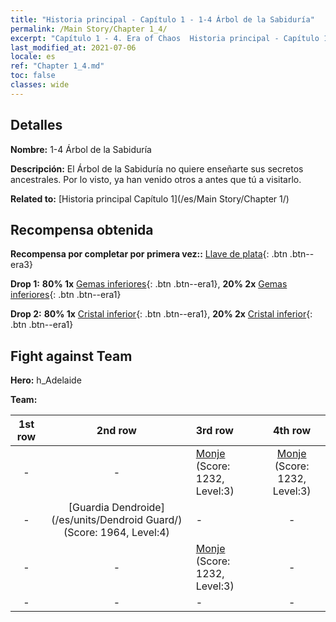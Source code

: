 ```yaml
---
title: "Historia principal - Capítulo 1 - 1-4 Árbol de la Sabiduría"
permalink: /Main Story/Chapter 1_4/
excerpt: "Capítulo 1 - 4. Era of Chaos  Historia principal - Capítulo 1_4. 1-4 Árbol de la Sabiduría"
last_modified_at: 2021-07-06
locale: es
ref: "Chapter 1_4.md"
toc: false
classes: wide
---
```


## Detalles

 **Nombre:** 1-4 Árbol de la Sabiduría

 **Descripción:** El Árbol de la Sabiduría no quiere enseñarte sus secretos ancestrales. Por lo visto, ya han venido otros a antes que tú a visitarlo.

 **Related to:** [Historia principal Capítulo 1](/es/Main Story/Chapter 1/)

## Recompensa obtenida

 **Recompensa por completar por primera vez::** [Llave de plata](/ItemsES/con_693/){: .btn .btn--era3}

 **Drop 1:** **80% 1x** [Gemas inferiores](/ItemsES/mat_4/){: .btn .btn--era1}, **20% 2x** [Gemas inferiores](/ItemsES/mat_4/){: .btn .btn--era1}

 **Drop 2:** **80% 1x** [Cristal inferior](/ItemsES/mat_5/){: .btn .btn--era1}, **20% 2x** [Cristal inferior](/ItemsES/mat_5/){: .btn .btn--era1}


## Fight against Team
 **Hero:** h_Adelaide

 **Team:**


  | 1st row | 2nd row | 3rd row | 4th row |
  |:----:|:----:|:----|:----:|
  | - | - | [Monje](/es/units/Monk/) (Score: 1232, Level:3)  | [Monje](/es/units/Monk/) (Score: 1232, Level:3)  |
  | - | [Guardia Dendroide](/es/units/Dendroid Guard/) (Score: 1964, Level:4)  | - | - |
  | - | - | [Monje](/es/units/Monk/) (Score: 1232, Level:3)  | - |
  | - | - | - | - |


